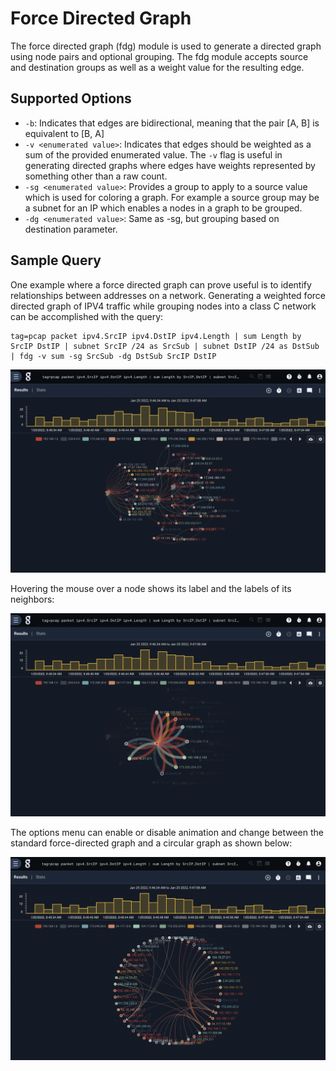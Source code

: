# Force Directed Graph

The force directed graph (fdg) module is used to generate a directed graph using node pairs and optional grouping. The fdg module accepts source and destination groups as well as a weight value for the resulting edge.

## Supported Options
* `-b`: Indicates that edges are bidirectional, meaning that the pair [A, B] is equivalent to [B, A]
* `-v <enumerated value>`: Indicates that edges should be weighted as a sum of the provided enumerated value. The `-v` flag is useful in generating directed graphs where edges have weights represented by something other than a raw count.
* `-sg <enumerated value>`: Provides a group to apply to a source value which is used for coloring a graph. For example a source group may be a subnet for an IP which enables a nodes in a graph to be grouped.
* `-dg <enumerated value>`: Same as -sg, but grouping based on destination parameter.

## Sample Query

One example where a force directed graph can prove useful is to identify relationships between addresses on a network. Generating a weighted force directed graph of IPV4 traffic while grouping nodes into a class C network can be accomplished with the query:

```gravwell
tag=pcap packet ipv4.SrcIP ipv4.DstIP ipv4.Length | sum Length by SrcIP DstIP | subnet SrcIP /24 as SrcSub | subnet DstIP /24 as DstSub | fdg -v sum -sg SrcSub -dg DstSub SrcIP DstIP
```

![](fdg1.png)

Hovering the mouse over a node shows its label and the labels of its neighbors:

![](fdg2.png)

The options menu can enable or disable animation and change between the standard force-directed graph and a circular graph as shown below:

![](fdg3.png)
